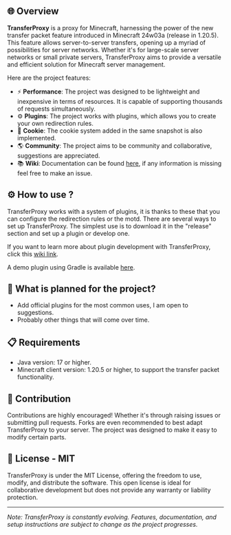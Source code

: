 ## 🌐 Overview

**TransferProxy** is a proxy for Minecraft, harnessing the power of the new transfer packet feature introduced in Minecraft 24w03a
(release in 1.20.5). This feature allows server-to-server transfers, opening up a myriad of possibilities for server networks.
Whether it's for large-scale server networks or small private servers, TransferProxy aims to provide a versatile and
efficient solution for Minecraft server management.

Here are the project features:
- ⚡ **Performance**: The project was designed to be lightweight and inexpensive in terms of resources. It is capable of supporting thousands of requests simultaneously.
- ⚙️ **Plugins**: The project works with plugins, which allows you to create your own redirection rules.
- 🍪 **Cookie**: The cookie system added in the same snapshot is also implemented.
- 🌎 **Community**: The project aims to be community and collaborative, suggestions are appreciated.
- 📚 **Wiki**: Documentation can be found [here](https://github.com/Darkkraft/TransferProxy/wiki), if any information is missing feel free to make an issue.
 
## ⚙️ How to use ?

TransferProxy works with a system of plugins, it is thanks to these that you can configure the redirection rules or the motd.
There are several ways to set up TransferProxy. The simplest use is to download it in the "release" section and set up a plugin or develop one.

If you want to learn more about plugin development with TransferProxy, click this [wiki link](https://github.com/Darkkraft/TransferProxy/wiki/Plugins).

A demo plugin using Gradle is available [here](https://github.com/Darkkraft/TransferProxy-Demo-plugin).

## 📅 What is planned for the project?

- Add official plugins for the most common uses, I am open to suggestions.
- Probably other things that will come over time.

## 📋 Requirements

- Java version: 17 or higher.
- Minecraft client version: 1.20.5 or higher, to support the transfer packet functionality.

## 🔌 Contribution

Contributions are highly encouraged! Whether it's through raising issues or submitting pull requests. Forks are even
recommended to best adapt TransferProxy to your server. The project was designed to make it easy to modify certain
parts.

## 📄 License - MIT

TransferProxy is under the MIT License, offering the freedom to use, modify, and distribute the software. This open
license is ideal for collaborative development but does not provide any warranty or liability protection.

---

*Note: TransferProxy is constantly evolving. Features, documentation, and setup instructions are subject to change as
the project progresses.*
